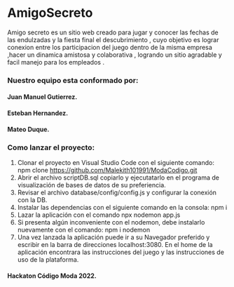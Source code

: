 
# AmigoSecreto

Amigo secreto  es un sitio web creado para  jugar  y conocer las fechas de las endulzadas y la  fiesta final el descubrimiento , cuyo objetivo es lograr conexion entre los  participacion del juego dentro de la misma  empresa ,hacer un dinamica amistosa y colaborativa , logrando un sitio agradable y facil manejo para los empleados .

### Nuestro equipo esta conformado por:
#### Juan Manuel Gutierrez.
#### Esteban Hernandez.
#### Mateo Duque.

### Como lanzar el proyecto:

1. Clonar el proyecto en Visual Studio Code con el siguiente comando:
  npm clone https://github.com/Malekith101991/ModaCodigo.git 
2. Abrir el archivo scriptDB.sql copiarlo y ejecutatarlo en el programa de visualización de bases de datos de su preferiencia.
3. Revisar el archivo database/config/config.js y configurar la conexión con la DB.
4. Instalar las dependencias con el siguiente comando en la consola: npm i
5. Lazar la aplicación con el comando npx nodemon app.js
6. Si presenta algún inconveniente con el nodemon, debe instalarlo nuevamente con el comando: npm i nodemon
7. Una vez lanzada la aplicación puede ir a su Navegador preferido y escribir en la barra de direcciones localhost:3080. En el home de la aplicación encontrara las  instrucciones del juego y las instrucciones de uso de la plataforma.


#### Hackaton Código Moda 2022.
